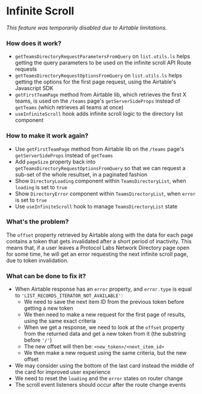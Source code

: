 # Infinite Scroll

_This feature was temporarily disabled due to Airtable limitations._

### How does it work?

- `getTeamsDirectoryRequestParametersFromQuery` on `list.utils.ls` helps getting the query parameters to be used on the infinite scroll API Route requests
- `getTeamsDirectoryRequestOptionsFromQuery` on `list.utils.ls` helps getting the options for the first page request, using the Airtable's Javascript SDK
- `getFirstTeamPage` method from Airtable lib, which retrieves the first X teams, is used on the `/teams` page's `getServerSideProps` instead of `getTeams` (which retrieves all teams at once)
- `useInfiniteScroll` hook adds infinite scroll logic to the directory list component

### How to make it work again?

- Use `getFirstTeamPage` method from Airtable lib on the `/teams` page's `getServerSideProps` instead of `getTeams`
- Add `pageSize` property back into `getTeamsDirectoryRequestOptionsFromQuery` so that we can request a sub-set of the whole resultset, in a paginated fashion
- Show `DirectoryLoading` component within `TeamsDirectoryList`, when `loading` is set to `true`
- Show `DirectoryError` component within `TeamsDirectoryList`, when `error` is set to `true`
- Use `useInfiniteScroll` hook to manage `TeamsDirectoryList` state

### What's the problem?

The `offset` property retrieved by Airtable along with the data for each page contains a token that gets invalidated after a short period of inactivity.
This means that, if a user leaves a Protocol Labs Network Directory page open for some time, he will get an error requesting the next infinite scroll page, due to token invalidation.

### What can be done to fix it?

- When Airtable response has an `error` property, and `error.type` is equal to `'LIST_RECORDS_ITERATOR_NOT_AVAILABLE'`:
  - We need to save the next item ID from the previous token before getting a new token
  - We then need to make a new request for the first page of results, using the same exact criteria
  - When we get a response, we need to look at the `offset` property from the returned data and get a new token from it (the substring before `'/'`)
  - The new offset will then be: `<new_token>/<next_item_id>`
  - We then make a new request using the same criteria, but the new offset
- We may consider using the bottom of the last card instead the middle of the card for improved user experience
- We need to reset the `loading` and the `error` states on router change
- The scroll event listeners should occur after the route change events
